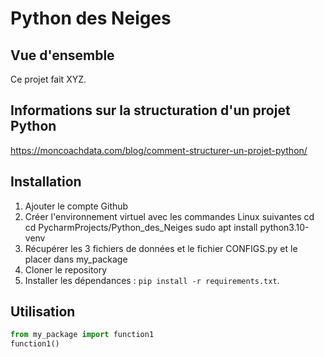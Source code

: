 # Python des Neiges
## Vue d'ensemble
Ce projet fait XYZ.
## Informations sur la structuration d'un projet Python
https://moncoachdata.com/blog/comment-structurer-un-projet-python/
## Installation
1. Ajouter le compte Github
2. Créer l'environnement virtuel avec les commandes Linux suivantes
cd cd PycharmProjects/Python_des_Neiges
sudo apt install python3.10-venv 
3. Récupérer les 3 fichiers de données et le fichier CONFIGS.py 
et le placer dans my_package
4. Cloner le repository
5. Installer les dépendances : `pip install -r requirements.txt`.
## Utilisation
```python
from my_package import function1
function1()